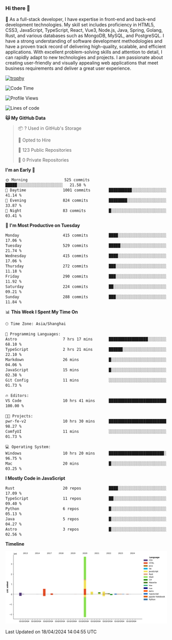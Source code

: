 ### Hi there 👋

🌱 As a full-stack developer, I have expertise in front-end and back-end development technologies. My skill set includes proficiency in HTML5, CSS3, JavaScript, TypeScript, React, Vue3, Node.js, Java, Spring, Golang, Rust, and various databases such as MongoDB, MySQL, and PostgreSQL. I have a strong understanding of software development methodologies and have a proven track record of delivering high-quality, scalable, and efficient applications. With excellent problem-solving skills and attention to detail, I can rapidly adapt to new technologies and projects. I am passionate about creating user-friendly and visually appealing web applications that meet business requirements and deliver a great user experience.

[![trophy](https://github-profile-trophy.vercel.app/?username=elton&rank=SECRET,SSS,SS,S,AAA,AA,A&no-bg=true&no-frame=true&margin-w=10)](https://github.com/ryo-ma/github-profile-trophy)

<!--START_SECTION:waka-->
![Code Time](http://img.shields.io/badge/Code%20Time-1%2C348%20hrs%2011%20mins-blue)

![Profile Views](http://img.shields.io/badge/Profile%20Views-27-blue)

![Lines of code](https://img.shields.io/badge/From%20Hello%20World%20I%27ve%20Written-5.6%20million%20lines%20of%20code-blue)

**🐱 My GitHub Data** 

> 📦 ? Used in GitHub's Storage 
 > 
> 💼 Opted to Hire
 > 
> 📜 123 Public Repositories 
 > 
> 🔑 0 Private Repositories 
 > 
**I'm an Early 🐤** 

```text
🌞 Morning                525 commits         █████░░░░░░░░░░░░░░░░░░░░   21.58 % 
🌆 Daytime                1001 commits        ██████████░░░░░░░░░░░░░░░   41.14 % 
🌃 Evening                824 commits         ████████░░░░░░░░░░░░░░░░░   33.87 % 
🌙 Night                  83 commits          █░░░░░░░░░░░░░░░░░░░░░░░░   03.41 % 
```
📅 **I'm Most Productive on Tuesday** 

```text
Monday                   415 commits         ████░░░░░░░░░░░░░░░░░░░░░   17.06 % 
Tuesday                  529 commits         █████░░░░░░░░░░░░░░░░░░░░   21.74 % 
Wednesday                415 commits         ████░░░░░░░░░░░░░░░░░░░░░   17.06 % 
Thursday                 272 commits         ███░░░░░░░░░░░░░░░░░░░░░░   11.18 % 
Friday                   290 commits         ███░░░░░░░░░░░░░░░░░░░░░░   11.92 % 
Saturday                 224 commits         ██░░░░░░░░░░░░░░░░░░░░░░░   09.21 % 
Sunday                   288 commits         ███░░░░░░░░░░░░░░░░░░░░░░   11.84 % 
```


📊 **This Week I Spent My Time On** 

```text
🕑︎ Time Zone: Asia/Shanghai

💬 Programming Languages: 
Astro                    7 hrs 17 mins       █████████████████░░░░░░░░   68.10 % 
TypeScript               2 hrs 21 mins       ██████░░░░░░░░░░░░░░░░░░░   22.10 % 
Markdown                 26 mins             █░░░░░░░░░░░░░░░░░░░░░░░░   04.06 % 
JavaScript               15 mins             █░░░░░░░░░░░░░░░░░░░░░░░░   02.38 % 
Git Config               11 mins             ░░░░░░░░░░░░░░░░░░░░░░░░░   01.73 % 

🔥 Editors: 
VS Code                  10 hrs 41 mins      █████████████████████████   100.00 % 

🐱‍💻 Projects: 
pwr-fe-v2                10 hrs 30 mins      █████████████████████████   98.27 % 
ComfyUI                  11 mins             ░░░░░░░░░░░░░░░░░░░░░░░░░   01.73 % 

💻 Operating System: 
Windows                  10 hrs 20 mins      ████████████████████████░   96.75 % 
Mac                      20 mins             █░░░░░░░░░░░░░░░░░░░░░░░░   03.25 % 
```

**I Mostly Code in JavaScript** 

```text
Rust                     20 repos            ████░░░░░░░░░░░░░░░░░░░░░   17.09 % 
TypeScript               11 repos            ██░░░░░░░░░░░░░░░░░░░░░░░   09.40 % 
Python                   6 repos             █░░░░░░░░░░░░░░░░░░░░░░░░   05.13 % 
Java                     5 repos             █░░░░░░░░░░░░░░░░░░░░░░░░   04.27 % 
Astro                    3 repos             █░░░░░░░░░░░░░░░░░░░░░░░░   02.56 % 
```



**Timeline**

![Lines of Code chart](https://raw.githubusercontent.com/elton/elton/main/assets/bar_graph.png)


 Last Updated on 18/04/2024 14:04:55 UTC
<!--END_SECTION:waka-->

<!--
**elton/elton** is a ✨ _special_ ✨ repository because its `README.md` (this file) appears on your GitHub profile.

Here are some ideas to get you started:

- 🔭 I’m currently working on ...
- 🌱 I’m currently learning ...
- 👯 I’m looking to collaborate on ...
- 🤔 I’m looking for help with ...
- 💬 Ask me about ...
- 📫 How to reach me: ...
- 😄 Pronouns: ...
- ⚡ Fun fact: ...
-->
